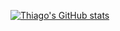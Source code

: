 [![Thiago's GitHub stats](https://github-readme-stats.vercel.app/api?username=tomrlh)](https://github.com/tomrlh/github-readme-stats)
